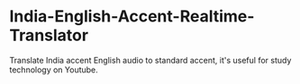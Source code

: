 # India-English-Accent-Realtime-Translator
Translate India accent English audio to standard accent, it's useful for study technology on Youtube.
